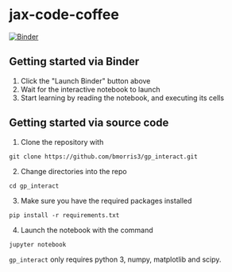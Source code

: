 # jax-code-coffee

[![Binder](https://mybinder.org/badge_logo.svg)](https://mybinder.org/v2/gh/bmorris3/jax-code-coffee/HEAD?labpath=demo.ipynb)

## Getting started via Binder

1. Click the "Launch Binder" button above
2. Wait for the interactive notebook to launch
3. Start learning by reading the notebook, and executing its cells

## Getting started via source code

1. Clone the repository with 
```
git clone https://github.com/bmorris3/gp_interact.git
```
2. Change directories into the repo
```
cd gp_interact
```
3. Make sure you have the required packages installed
```
pip install -r requirements.txt
```
4. Launch the notebook with the command
```
jupyter notebook
```

`gp_interact` only requires python 3, numpy, matplotlib and scipy.
